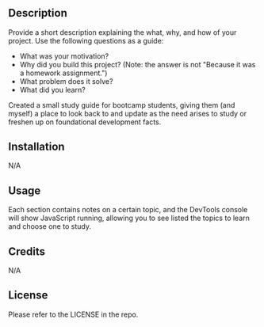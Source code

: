 # <Prework-Study-Guide>

## Description

Provide a short description explaining the what, why, and how of your project. Use the following questions as a guide:

- What was your motivation?
- Why did you build this project? (Note: the answer is not "Because it was a homework assignment.")
- What problem does it solve?
- What did you learn?

Created a small study guide for bootcamp students, giving them (and myself) a place to look back to and update as the need arises to study or freshen up on foundational development facts.

## Installation

N/A

## Usage

Each section contains notes on a certain topic, and the DevTools console will show JavaScript running, allowing you to see listed the topics to learn and choose one to study.

## Credits

N/A

## License

Please refer to the LICENSE in the repo.
